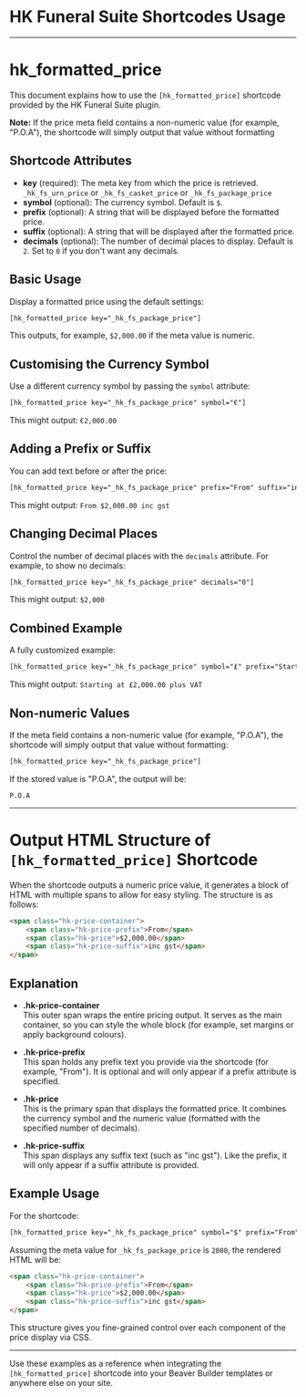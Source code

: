 # HK Funeral Suite Shortcodes Usage

---

# hk_formatted_price

This document explains how to use the `[hk_formatted_price]` shortcode provided by the HK Funeral Suite plugin.

**Note:** If the price meta field contains a non-numeric value (for example, "P.O.A"), the shortcode will simply output that value without formatting


## Shortcode Attributes

- **key** (required): The meta key from which the price is retrieved.
  `_hk_fs_urn_price` or `_hk_fs_casket_price` or `_hk_fs_package_price`
- **symbol** (optional): The currency symbol. Default is `$`.
- **prefix** (optional): A string that will be displayed before the formatted price.
- **suffix** (optional): A string that will be displayed after the formatted price.
- **decimals** (optional): The number of decimal places to display. Default is `2`. Set to `0` if you don't want any decimals.

## Basic Usage

Display a formatted price using the default settings:
```html
[hk_formatted_price key="_hk_fs_package_price"]
```
This outputs, for example, `$2,000.00` if the meta value is numeric.

## Customising the Currency Symbol

Use a different currency symbol by passing the `symbol` attribute:
```html
[hk_formatted_price key="_hk_fs_package_price" symbol="€"]
```
This might output: `€2,000.00`

## Adding a Prefix or Suffix

You can add text before or after the price:
```html
[hk_formatted_price key="_hk_fs_package_price" prefix="From" suffix="inc gst"]
```
This might output: `From $2,000.00 inc gst`

## Changing Decimal Places

Control the number of decimal places with the `decimals` attribute. For example, to show no decimals:
```html
[hk_formatted_price key="_hk_fs_package_price" decimals="0"]
```
This might output: `$2,000`

## Combined Example

A fully customized example:
```html
[hk_formatted_price key="_hk_fs_package_price" symbol="£" prefix="Starting at" suffix="plus VAT" decimals="2"]
```
This might output: `Starting at £2,000.00 plus VAT`

## Non-numeric Values

If the meta field contains a non-numeric value (for example, "P.O.A"), the shortcode will simply output that value without formatting:
```html
[hk_formatted_price key="_hk_fs_package_price"]
```
If the stored value is "P.O.A", the output will be:
```
P.O.A
```

---

# Output HTML Structure of `[hk_formatted_price]` Shortcode

When the shortcode outputs a numeric price value, it generates a block of HTML with multiple spans to allow for easy styling. The structure is as follows:

```html
<span class="hk-price-container">
	<span class="hk-price-prefix">From</span>
	<span class="hk-price">$2,000.00</span>
	<span class="hk-price-suffix">inc gst</span>
</span>
```

## Explanation

- **.hk-price-container**  
  This outer span wraps the entire pricing output. It serves as the main container, so you can style the whole block (for example, set margins or apply background colours).

- **.hk-price-prefix**  
  This span holds any prefix text you provide via the shortcode (for example, "From"). It is optional and will only appear if a prefix attribute is specified.

- **.hk-price**  
  This is the primary span that displays the formatted price. It combines the currency symbol and the numeric value (formatted with the specified number of decimals).

- **.hk-price-suffix**  
  This span displays any suffix text (such as "inc gst"). Like the prefix, it will only appear if a suffix attribute is provided.

## Example Usage

For the shortcode:
```html
[hk_formatted_price key="_hk_fs_package_price" symbol="$" prefix="From" suffix="inc gst" decimals="2"]
```

Assuming the meta value for `_hk_fs_package_price` is `2000`, the rendered HTML will be:
```html
<span class="hk-price-container">
	<span class="hk-price-prefix">From</span>
	<span class="hk-price">$2,000.00</span>
	<span class="hk-price-suffix">inc gst</span>
</span>
```

This structure gives you fine-grained control over each component of the price display via CSS.

---
Use these examples as a reference when integrating the `[hk_formatted_price]` shortcode into your Beaver Builder templates or anywhere else on your site.
